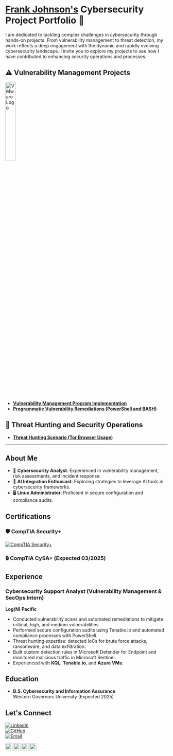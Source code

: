 # <a href="https://www.linkedin.com/in/security101/">Frank Johnson's</a> Cybersecurity Project Portfolio 🔐
I am dedicated to tackling complex challenges in cybersecurity through hands-on projects. From vulnerability management to threat detection, my work reflects a deep engagement with the dynamic and rapidly evolving cybersecurity landscape. I invite you to explore my projects to see how I have contributed to enhancing security operations and processes.
## ⚠️ Vulnerability Management Projects

<img src="https://www.x-od.com/wp-content/uploads/2023/10/VM-VRT-WHT.png" alt="VMware Logo" width="25%" style="pointer-events: none;">

- **[Vulnerability Management Program Implementation](https://github.com/frankjohnson-cyber/vulnerability-management-program-implementation)**
- **[Programmatic Vulnerability Remediations (PowerShell and BASH)](https://github.com/frankjohnson-cyber/programmatic-vulnerability-remediations)**

## 🚨 Threat Hunting and Security Operations

- **[Threat Hunting Scenario (Tor Browser Usage)](https://github.com/FrankJohnson-cyber/threat-hunting-tor2)**
  
<hr/>

## About Me

- 🔐 **Cybersecurity Analyst**: Experienced in vulnerability management, risk assessments, and incident response.
- 🤖 **AI Integration Enthusiast**: Exploring strategies to leverage AI tools in cybersecurity frameworks.
- 🖥️ **Linux Administrator**: Proficient in secure configuration and compliance audits.
## Certifications

### 🛡️ CompTIA Security+
[![CompTIA Security+](https://img.shields.io/badge/Certification-Security%2B-blue)](https://www.credly.com/badges/your-security+-certification-id)

### 🔒 CompTIA CySA+ (Expected 03/2025)

## Experience

### Cybersecurity Support Analyst (Vulnerability Management & SecOps Intern)  
**Log(N) Pacific**  
- Conducted vulnerability scans and automated remediations to mitigate critical, high, and medium vulnerabilities.  
- Performed secure configuration audits using Tenable.io and automated compliance processes with PowerShell.  
- Threat hunting expertise: detected IoCs for brute force attacks, ransomware, and data exfiltration.  
- Built custom detection rules in Microsoft Defender for Endpoint and monitored malicious traffic in Microsoft Sentinel.  
- Experienced with **KQL**, **Tenable.io**, and **Azure VMs**.  

## Education

- **B.S. Cybersecurity and Information Assurance**  
  Western Governors University (Expected 2025)

## Let's Connect

[![LinkedIn](https://img.shields.io/badge/LinkedIn-Connect-blue)](https://linkedin.com/in/cybersecurity101)  
[![GitHub](https://img.shields.io/badge/GitHub-FrankJohnson--cyber-lightgrey)](https://github.com/FrankJohnson-cyber)  
[![Email](https://img.shields.io/badge/Email-FRANKJSEC%40gmail.com-red)](mailto:FRANKJSEC@gmail.com)

[<img align="left" alt="___________ | YouTube" width="22px" src="https://cdn.jsdelivr.net/npm/simple-icons@v3/icons/twitch.svg" />][twitch]
[<img align="left" alt="___________ | Twitter" width="22px" src="https://cdn.jsdelivr.net/npm/simple-icons@v3/icons/twitter.svg" />][twitter]
[<img align="left" alt="___________ | LinkedIn" width="22px" src="https://cdn.jsdelivr.net/npm/simple-icons@v3/icons/linkedin.svg" />][linkedin]
[<img align="left" alt="___________ | Instagram" width="22px" src="https://cdn.jsdelivr.net/npm/simple-icons@v3/icons/instagram.svg" />][instagram]

[twitter]: https://twitter.com/realchesscoach
[twitch]: https://www.twitch.tv/chesscoachnet
[instagram]: https://www.instagram.com/chesscoachnet
[linkedin]: https://linkedin.com/in/security101

<!--
<img width="35" alt="image" src="https://github.com/user-attachments/assets/2f41c7cd-5ea8-4475-b451-a37161b6c3fb"> 
<img width="35" alt="image" src="https://github.com/user-attachments/assets/77649969-9910-4994-8b96-74a116cfb2a8">
-->
